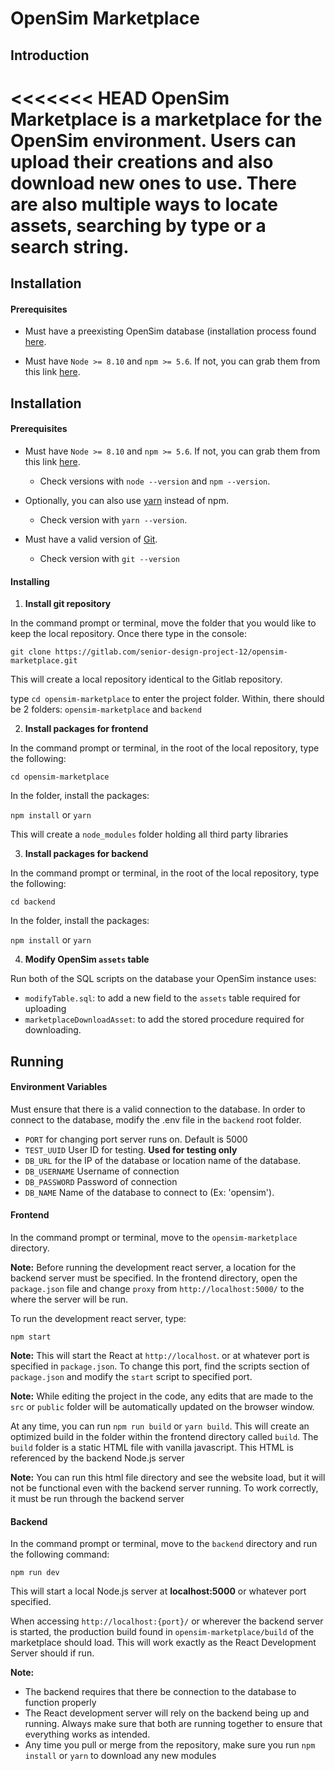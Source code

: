 # OpenSim Marketplace

## Introduction

<<<<<<< HEAD
OpenSim Marketplace is a marketplace for the OpenSim environment. Users can upload their creations and also download new ones to use. There are also multiple ways to locate assets, searching by type or
a search string.
=======

## Installation

#### Prerequisites

- Must have a preexisting OpenSim database (installation process found [here](http://opensimulator.org/wiki/Configuration).

- Must have `Node >= 8.10` and `npm >= 5.6`. If not, you can grab them from this link [here](https://nodejs.org/en/).

## Installation

#### Prerequisites

- Must have `Node >= 8.10` and `npm >= 5.6`. If not, you can grab them from this link [here](https://nodejs.org/en/).

  - Check versions with `node --version` and `npm --version`.

- Optionally, you can also use [yarn](https://classic.yarnpkg.com/en/docs/install) instead of npm.

  - Check version with `yarn --version`.

- Must have a valid version of [Git](https://git-scm.com/).

  - Check version with `git --version`

#### Installing

1. **Install git repository**

In the command prompt or terminal, move the folder that you would like to keep the local repository. Once there type in the console:

`git clone https://gitlab.com/senior-design-project-12/opensim-marketplace.git`

This will create a local repository identical to the Gitlab repository.

type `cd opensim-marketplace` to enter the project folder. Within, there should be 2 folders: `opensim-marketplace` and `backend`

2. **Install packages for frontend**

In the command prompt or terminal, in the root of the local repository, type the following:

`cd opensim-marketplace`

In the folder, install the packages:

`npm install` or `yarn`

This will create a `node_modules` folder holding all third party libraries

3. **Install packages for backend**

In the command prompt or terminal, in the root of the local repository, type the following:

`cd backend`

In the folder, install the packages:

`npm install` or `yarn`

4. **Modify OpenSim `assets` table**

Run both of the SQL scripts on the database your OpenSim instance uses:
- `modifyTable.sql`: to add a new field to the `assets` table required for uploading
- `marketplaceDownloadAsset`: to add the stored procedure required for downloading.

## Running

#### Environment Variables

Must ensure that there is a valid connection to the database. In order to connect to the database, modify the .env file in the `backend` root folder.

- `PORT` for changing port server runs on. Default is 5000
- `TEST_UUID` User ID for testing. **Used for testing only**
- `DB_URL` for the IP of the database or location name of the database.
- `DB_USERNAME` Username of connection
- `DB_PASSWORD` Password of connection
- `DB_NAME` Name of the database to connect to (Ex: 'opensim').

#### Frontend

In the command prompt or terminal, move to the `opensim-marketplace` directory.

**Note:** Before running the development react server, a location for the backend server must be specified. In the frontend directory, open the `package.json` file and change `proxy` from `http://localhost:5000/` to the where the server will be run.

To run the development react server, type:

`npm start`

**Note:** This will start the React at `http://localhost`. or at whatever port is specified in `package.json`. To change this port, find the scripts section of `package.json` and modify the `start` script to specified port.

**Note:** While editing the project in the code, any edits that are made to the `src` or `public` folder will be automatically updated on the browser window.

At any time, you can run `npm run build` or `yarn build`. This will create an optimized build in the folder within the frontend directory called `build`. The `build` folder is a static HTML file with vanilla javascript. This HTML is referenced by the backend Node.js server

**Note:** You can run this html file directory and see the website load, but it will not be functional even with the backend server running. To work correctly, it must be run through the backend server

#### Backend

In the command prompt or terminal, move to the `backend` directory and run the following command:

`npm run dev`

This will start a local Node.js server at **localhost:5000** or whatever port specified.

When accessing `http://localhost:{port}/` or wherever the backend server is started, the production build found in `opensim-marketplace/build` of the marketplace should load. This will work exactly as the React Development Server should if run.

**Note:**
- The backend requires that there be connection to the database to function properly
- The React development server will rely on the backend being up and running. Always make sure that both are running together to ensure that everything works as intended.
- Any time you pull or merge from the repository, make sure you run `npm install` or `yarn` to download any new modules
